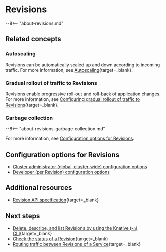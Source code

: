 # Revisions

--8<-- "about-revisions.md"

## Related concepts

### Autoscaling

Revisions can be automatically scaled up and down according to incoming traffic. For more information, see [Autoscaling](../../serving/autoscaling/README.md){target=_blank}.

### Gradual rollout of traffic to Revisions

Revisions enable progressive roll-out and roll-back of application changes. For more information, see [Configuring gradual rollout of traffic to Revisions](../../serving/rolling-out-latest-revision.md){target=_blank}.

### Garbage collection

--8<-- "about-revisions-garbage-collection.md"

For more information, see [Configuration options for Revisions](#configuration-options-for-revisions).

## Configuration options for Revisions

- [Cluster administrator (global, cluster-wide) configuration options](../../serving/revisions/revision-admin-config-options.md)
- [Developer (per Revision) configuration options](../../serving/revisions/revision-developer-config-options.md)

## Additional resources

- [Revision API specification](https://github.com/knative/specs/blob/main/specs/serving/knative-api-specification-1.0.md#revision){target=_blank}

## Next steps

- [Delete, describe, and list Revisions by using the Knative (`kn`) CLI](https://github.com/knative/client/blob/main/docs/cmd/kn_revision.md){target=_blank}
- [Check the status of a Revision](../../serving/troubleshooting/debugging-application-issues.md#check-revision-status){target=_blank}
- [Routing traffic between Revisions of a Service](../../serving/traffic-management.md#traffic-routing-examples){target=_blank}
